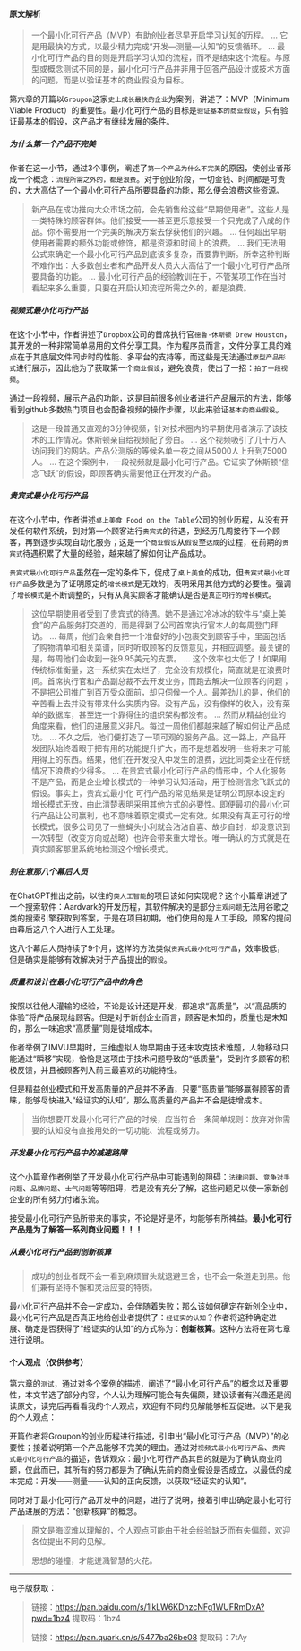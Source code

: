 #### 原文解析

>一个最小化可行产品（MVP）有助创业者尽早开启学习认知的历程。
>...
>它是用最快的方式，以最少精力完成“开发—测量—认知”的反馈循环。
>...
>最小化可行产品的目的则是开启学习认知的流程，而不是结束这个流程。与原型或概念测试不同的是，最小化可行产品并非用于回答产品设计或技术方面的问题，而是以验证基本的商业假设为目标。

第六章的开篇以`Groupon`这家`史上成长最快的企业`为案例，讲述了：MVP（Minimum Viable Product）的重要性。最小化可行产品的目标是`验证基本的商业假设`，只有验证最基本的假设，这产品才有继续发展的条件。

##### 为什么第一个产品不完美

作者在这一小节，通过3个事例，阐述了`第一个产品为什么不完美`的原因，使创业者形成一个概念：`流程所需之外的，都是浪费`。对于创业阶段，一切金钱、时间都是可贵的，大大高估了一个最小化可行产品所要具备的功能，那么便会浪费这些资源。

>新产品在成功推向大众市场之前，会先销售给这些“早期使用者”。这些人是一类特殊的顾客群体。他们接受——甚至更乐意接受一个只完成了八成的作品。你不需要用一个完美的解决方案去俘获他们的兴趣。
>...
>任何超出早期使用者需要的额外功能或修饰，都是资源和时间上的浪费。
>...
>我们无法用公式来确定一个最小化可行产品到底该多复杂，而要靠判断。所幸这种判断不难作出：大多数创业者和产品开发人员大大高估了一个最小化可行产品所要具备的功能。
>...
>最小化可行产品的经验教训在于，不管某项工作在当时看起来多么重要，只要在开启认知流程所需之外的，都是浪费。

##### 视频式最小化可行产品

在这个小节中，作者讲述了`Dropbox`公司的首席执行官`德鲁·休斯顿 Drew Houston`，其开发的一种非常简单易用的文件分享工具。作为程序员而言，文件分享工具的难点在于其底层文件同步时的性能、多平台的支持等，而这些是无法通过`原型产品形式`进行展示，因此他为了获取第一个`商业假设`，避免浪费，使出了一招：`拍了一段视频`。

通过一段视频，展示产品的功能，这是目前很多创业者进行产品展示的方法，能够看到github多数热门项目也会配备视频的操作步骤，以此来验证`基本的商业假设`。

>这是一段普通又直观的3分钟视频，针对技术圈内的早期使用者演示了该技术的工作情况。休斯顿亲自给视频配了旁白。
>...
>这个视频吸引了几十万人访问我们的网站。产品公测版的等候名单一夜之间从5000人上升到75000人。
>...
>在这个案例中，一段视频就是最小化可行产品。它证实了休斯顿“信念飞跃”的假设，即顾客确实需要他正在开发的产品。

##### 贵宾式最小化可行产品

在这个小节中，作者讲述`桌上美食 Food on the Table`公司的创业历程，从没有开发任何软件系统，到对第一个顾客进行`贵宾式`的待遇，到经历几周接待下一个顾客，再到逐步实现自动化服务；这是一个`商业假设`从`假设`至`达成`的过程，在前期的`贵宾式`待遇积累了大量的经验，越来越了解如何让产品成功。

`贵宾式最小化可行产品`虽然在一定的条件下，促成了`桌上美食`的成功，但`贵宾式最小化可行产品`多数是为了证明原定的`增长模式`是无效的，表明采用其他方式的必要性。强调了`增长模式`是不断调整的，只有从真实顾客才能确认是否是`真正可行的增长模式`。

>这位早期使用者受到了贵宾式的待遇。她不是通过冷冰冰的软件与“桌上美食”的产品服务打交道的，而是得到了公司首席执行官本人的每周登门拜访。
>...
>每周，他们会亲自把一个准备好的小包裹交到顾客手中，里面包括了购物清单和相关菜谱，同时听取顾客的反馈意见，并相应调整。最关键的是，每周他们会收到一张9.95美元的支票。
>...
>这个效率也太低了！如果用传统标准衡量，这一系统实在太烂了，完全没有规模化，简直就是在浪费时间。首席执行官和产品副总裁不去开发业务，而跑去解决一位顾客的问题；不是把公司推广到百万受众面前，却只伺候一个人。最差劲儿的是，他们的辛苦看上去并没有带来什么实质内容。没有产品，没有像样的收入，没有菜单的数据库，甚至连一个靠得住的组织架构都没有。
>...
>然而从精益创业的角度来看，他们的进展意义非凡。每过一周他们都越来越了解如何让产品成功。
>...
>不久之后，他们便打造了一项可观的服务产品。这一路上，产品开发团队始终着眼于把有用的功能提升扩大，而不是想着发明一些将来才可能用得上的东西。结果，他们在开发投入中发生的浪费，远比同类企业在传统情况下浪费的少得多。
>...
>在贵宾式最小化可行产品的情形中，个人化服务不是产品，而是企业增长模式的一种学习认知活动，用于检测信念飞跃式的假设。事实上，贵宾式最小化
可行产品的常见结果是证明公司原本设定的增长模式无效，由此清楚表明采用其他方式的必要性。即便最初的最小化可行产品让公司赢利，也不意味着原定模式一定有效。如果没有真正可行的增长模式，很多公司见了一些蝇头小利就会沾沾自喜、故步自封，却没意识到一次转型（改变方向或战略）也许会带来重大增长。唯一确认的方式就是在真实顾客那里系统地检测这个增长模式。

##### 别在意那八个幕后人员

在ChatGPT推出之前，以往的`类人工智能`的项目该如何实现呢？这个小篇章讲述了一个搜索软件：Aardvark的开发历程，其软件解决的是部分`主观问题`无法用谷歌之类的搜索引擎获取到答案，于是在项目初期，他们使用的是人工手段，顾客的提问由幕后这八个人进行人工处理。

这八个幕后人员持续了9个月，这样的方法类似`贵宾式最小化可行产品`，效率极低，但是确实是能够有效解决对于产品提出的`假设`。

##### 质量和设计在最小化可行产品中的角色

按照以往他人灌输的经验，不论是设计还是开发，都追求“高质量”，以“高品质的体验”将产品展现给顾客。但是对于新创企业而言，顾客是未知的，质量也是未知的，那么一味追求“高质量”则是徒增成本。

作者举例了IMVU早期时，三维虚拟人物早期由于还未攻克技术难题，人物移动只能通过“瞬移”实现，恰恰是这项由于技术问题导致的“低质量”，受到许多顾客的积极反馈，并且被顾客列入前三最喜欢的功能特性。

但是精益创业模式和开发高质量的产品并不矛盾，只要“高质量”能够赢得顾客的青睐，能够尽快进入“经证实的认知”，那么高质量的产品并不会是徒增成本。

>当你想要开发最小化可行产品的时候，应当符合一条简单规则：放弃对你需要的认知没有直接用处的一切功能、流程或努力。

##### 开发最小化可行产品中的减速路障

这个小篇章作者例举了开发最小化可行产品中可能遇到的阻碍：`法律问题`、`竞争对手问题`、`品牌问题`、`士气问题`等等阻碍，若是没有充分了解，这些问题足以使一家新创企业的所有努力付诸东流。

接受最小化可行产品所带来的事实，不论是好是坏，均能够有所裨益。**最小化可行产品是为了解答一系列商业问题！！！**

##### 从最小化可行产品到创新核算

>成功的创业者既不会一看到麻烦冒头就退避三舍，也不会一条道走到黑。他们兼有坚持不懈和灵活应变的特质。

最小化可行产品并不会一定成功，会伴随着失败；那么该如何确定在新创企业中，最小化可行产品是否真正地给创业者提供了：`经证实的认知`？作者将这种确定进展、确定是否获得了“经证实的认知”的方式称为：**创新核算**。这种方法将在第七章进行说明。

#### 个人观点（仅供参考）

第六章的`测试`，通过对多个案例的描述，阐述了“最小化可行产品”的概念以及重要性，本文节选了部分内容，个人认为理解可能会有失偏颇，建议读者有兴趣还是阅读原文，读完后再看看我的个人观点，欢迎有不同的见解能够相互促进。以下是我的个人观点：

开篇作者将Groupon的创业历程进行描述，引申出“最小化可行产品（MVP）”的必要性；接着说明第一个产品能够不完美的理由。通过对`视频式最小化可行产品`、`贵宾式最小化可行产品`的描述，告诉观众：最小化可行产品其目的就是为了确认商业问题，仅此而已，其所有的努力都是为了确认先前的商业假设是否成立，以最低的成本完成：开发——测量——认知的正向反馈，以获取“经证实的认知”。

同时对于最小化可行产品开发中的问题，进行了说明，接着引申出确定最小化可行产品进展的方法：“创新核算”的概念。

>原文是晦涩难以理解的，个人观点可能由于社会经验缺乏而有失偏颇，欢迎各位提出不同的见解。
>
>思想的碰撞，才能迸溅智慧的火花。

-----------

电子版获取：

>链接：https://pan.baidu.com/s/1lkLW6KDhzcNFg1WUFRmDxA?pwd=1bz4 
>提取码：1bz4
>
>链接：https://pan.quark.cn/s/5477ba26be08 
>提取码：7tAy

